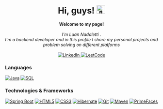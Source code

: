 <h1 align="center">Hi, guys! <img src="https://github.com/wervlad/wervlad/assets/24524555/766d336d-b87d-44ba-807c-c51de2bc6b4d" width="28px" alt="👋"></h1>

<p align="center">
    <b>Welcome to my page!</b><br><br>
    <i>
        I'm Luan Nadaletti .<br>
        I'm a backend developer and in this profile I share my personal projects and problem solving on different platforms<br>
    </i><br>
    <a href="https://www.linkedin.com/in/luan-nadaletti/" target="_blank">
        <img src="https://img.shields.io/badge/LinkedIn-blue?style=flat-square&logo=linkedin" alt="LinkedIn">
    </a>
    </a>
    <a href="https://leetcode.com/nadaletti/" target="_blank">
        <img src="https://img.shields.io/badge/LeetCode-blue?style=flat-square&logo=LeetCode" alt="LeetCode">
    </a>
</p>

### Languages
[![Java](https://img.shields.io/badge/java-black?style=for-the-badge&logo=openjdk)](https://www.java.com/pt-BR/)
[![SQL](https://img.shields.io/badge/sql-black?style=for-the-badge&logo=mysql)](https://www.mysql.com/)

### Technologies & Frameworks
[![Spring Boot](https://img.shields.io/badge/Spring%20Boot-black?style=for-the-badge&logo=spring-boot)](https://spring.io/projects/spring-boot)
[![HTML5](https://img.shields.io/badge/html5-black?style=for-the-badge&logo=html5)](https://github.com/LuanNadaletti)
[![CSS3](https://img.shields.io/badge/css3-black?style=for-the-badge&logo=css3)](https://github.com/LuanNadaletti)
[![Hibernate](https://img.shields.io/badge/Hibernate-black?style=for-the-badge&logo=hibernate)](https://hibernate.org/)
[![Git](https://img.shields.io/badge/Git-black?style=for-the-badge&logo=git)](https://git-scm.com/)
[![Maven](https://img.shields.io/badge/Maven-black?style=for-the-badge&logo=apache-maven)](https://maven.apache.org/)
[![PrimeFaces](https://img.shields.io/badge/PrimeFaces-black?style=for-the-badge&logo=primefaces)](https://www.primefaces.org/)
